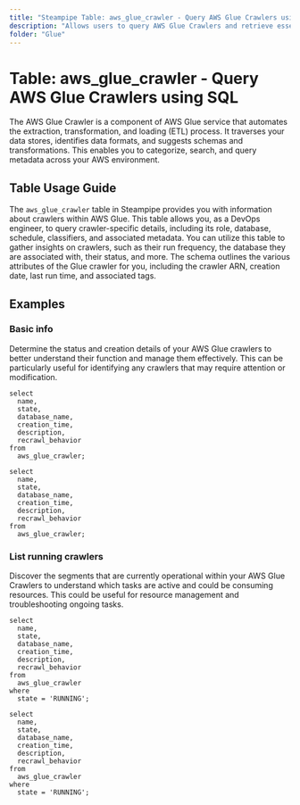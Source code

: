 ```yaml
---
title: "Steampipe Table: aws_glue_crawler - Query AWS Glue Crawlers using SQL"
description: "Allows users to query AWS Glue Crawlers and retrieve essential information about the crawler's configuration, status, and associated metadata."
folder: "Glue"
---
```


# Table: aws_glue_crawler - Query AWS Glue Crawlers using SQL

The AWS Glue Crawler is a component of AWS Glue service that automates the extraction, transformation, and loading (ETL) process. It traverses your data stores, identifies data formats, and suggests schemas and transformations. This enables you to categorize, search, and query metadata across your AWS environment.

## Table Usage Guide

The `aws_glue_crawler` table in Steampipe provides you with information about crawlers within AWS Glue. This table allows you, as a DevOps engineer, to query crawler-specific details, including its role, database, schedule, classifiers, and associated metadata. You can utilize this table to gather insights on crawlers, such as their run frequency, the database they are associated with, their status, and more. The schema outlines the various attributes of the Glue crawler for you, including the crawler ARN, creation date, last run time, and associated tags.

## Examples

### Basic info
Determine the status and creation details of your AWS Glue crawlers to better understand their function and manage them effectively. This can be particularly useful for identifying any crawlers that may require attention or modification.

```sql+postgres
select
  name,
  state,
  database_name,
  creation_time,
  description,
  recrawl_behavior
from
  aws_glue_crawler;
```

```sql+sqlite
select
  name,
  state,
  database_name,
  creation_time,
  description,
  recrawl_behavior
from
  aws_glue_crawler;
```

### List running crawlers
Discover the segments that are currently operational within your AWS Glue Crawlers to understand which tasks are active and could be consuming resources. This could be useful for resource management and troubleshooting ongoing tasks.

```sql+postgres
select
  name,
  state,
  database_name,
  creation_time,
  description,
  recrawl_behavior
from
  aws_glue_crawler
where
  state = 'RUNNING'; 
```

```sql+sqlite
select
  name,
  state,
  database_name,
  creation_time,
  description,
  recrawl_behavior
from
  aws_glue_crawler
where
  state = 'RUNNING';
```
